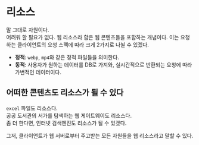# 리소스

말 그대로 자원이다.  
어려워 할 필요가 없다. 웹 리소스라 함은 웹 콘텐츠들을 포함하는 개념이다.
이는 요청하는 클라이언트의 요청 스펙에 따라 크게 2가지로 나뉠 수 있겠다.

+ **정적**: `webp`, `mp4`와 같은 정적 파일들을 의미한다.
+ **동적**: 사용자가 원하는 데이터를 DB로 가져와, 실시간적으로 반환되는 요청에 따라 가변적인 데이터이다.

## 어떠한 콘텐츠도 리소스가 될 수 있다

`excel` 파일도 리소스다.  
공공 도서관의 서가를 탐색하는 웹 게이트웨이도 리소스다.  
좀 더 한다면, 인터넷 검색엔진도 리소스가 될 수 있겠다.

그저, 클라이언트가 웹 서버로부터 주고받는 모든 자원들을 웹 리소스라고 말할 수 있다.

